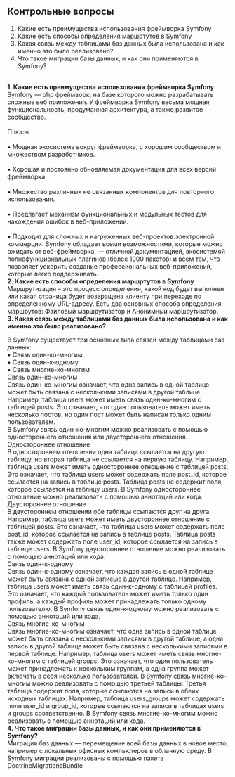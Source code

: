 ## Контрольные вопросы

1. Какие есть преимущества использования фреймворка Symfony
2. Какие есть способы определения маршртутов в Symfony
3. Какая связь между таблицами баз данных была использована и как именно это было реализовано?
4. Что такое миграции базы данных, и как они применяются в Symfony?



<br><b>1.	Какие есть преимущества использования фреймворка Symfony</br></b>
Symfony — php фреймворк, на базе которого можно разрабатывать сложные веб приложения. У фреймворка Symfony весьма мощная функциональность, продуманная архитектура, а также развитое сообщество.</br>
<br>Плюсы</br>
<br>•	Мощная экосистема вокруг фреймворка, с хорошим сообществом и множеством разработчиков.</br>
<br>•	Хорошая и постоянно обновляемая документация для всех версий фреймворка.</br>
<br>•	Множество различных не связанных компонентов для повторного использования.</br>
<br>•	Предлагает механизм функциональных и модульных тестов для нахождения ошибок в веб-приложении.</br>
<br>•	Подходит для сложных и нагруженных веб-проектов.электронной коммерции.
Symfony обладает всеми возможностями, которые можно ожидать от веб-фреймворка, — отличной документацией, экосистемой полнофункциональных плагинов (более 1000 пакетов) и всем тем, что позволяет ускорить создание профессиональных веб-приложений, которые легко поддерживать.
<br><b>2.	Какие есть способы определения маршртутов в Symfony</br></b>
Маршрутизация – это процесс определения, какой код будет выполнен или какая страница будет возвращена клиенту при переходе по определенному URL-адресу.
Есть два основных способа определения маршрутов: Файловый маршрутизатор и Анонимный маршрутизатор.
<br><b>3.	Какая связь между таблицами баз данных была использована и как именно это было реализовано?</br></b>

В Symfony существует три основных типа связей между таблицами баз данных:
<br>•	Связь один-ко-многим
<br>•	Связь один-к-одному
<br>•	Связь многие-ко-многим
<br>Связь один-ко-многим
<br>Связь один-ко-многим означает, что одна запись в одной таблице может быть связана с несколькими записями в другой таблице. Например, таблица users может иметь связь один-ко-многим с таблицей posts. Это означает, что один пользователь может иметь несколько постов, но один пост может быть написан только одним пользователем.
<br>В Symfony связь один-ко-многим можно реализовать с помощью одностороннего отношения или двустороннего отношения.
<br>Одностороннее отношение
<br>В одностороннем отношении одна таблица ссылается на другую таблицу, но вторая таблица не ссылается на первую таблицу. Например, таблица users может иметь одностороннее отношение с таблицей posts. Это означает, что таблица users может содержать поле post_id, которое ссылается на запись в таблице posts. Таблица posts не содержит поля, которое ссылается на таблицу users.
В Symfony одностороннее отношение можно реализовать с помощью аннотаций или кода.
<br>Двустороннее отношение
<br>В двустороннем отношении обе таблицы ссылаются друг на друга. Например, таблица users может иметь двустороннее отношение с таблицей posts. Это означает, что таблица users может содержать поле post_id, которое ссылается на запись в таблице posts. Таблица posts также может содержать поле user_id, которое ссылается на запись в таблице users.
В Symfony двустороннее отношение можно реализовать с помощью аннотаций или кода.
<br>Связь один-к-одному
<br>Связь один-к-одному означает, что каждая запись в одной таблице может быть связана с одной записью в другой таблице. Например, таблица users может иметь связь один-к-одному с таблицей profiles. Это означает, что каждый пользователь может иметь только один профиль, а каждый профиль может принадлежать только одному пользователю.
В Symfony связь один-к-одному можно реализовать с помощью аннотаций или кода.
<br>Связь многие-ко-многим
<br>Связь многие-ко-многим означает, что одна запись в одной таблице может быть связана с несколькими записями в другой таблице, а одна запись в другой таблице может быть связана с несколькими записями в первой таблице. Например, таблица users может иметь связь многие-ко-многим с таблицей groups. Это означает, что один пользователь может принадлежать к нескольким группам, а одна группа может включать в себя несколько пользователей.
В Symfony связь многие-ко-многим можно реализовать с помощью третьей таблицы. Третья таблица содержит поля, которые ссылаются на записи в обеих исходных таблицах. Например, таблица users_groups может содержать поля user_id и group_id, которые ссылаются на записи в таблицах users и groups соответственно.
В Symfony связь многие-ко-многим можно реализовать с помощью аннотаций или кода.
<br><b>4. Что такое миграции базы данных, и как они применяются в Symfony?</b></br>
Миграция баз данных — перемещение всей базы данных в новое место, например с локальных офисных компьютеров в облачную среду.
В Symfony миграции реализованы с помощью пакета DoctrineMigrationsBundle


